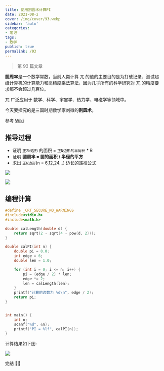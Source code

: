 ```yaml
---
title: 使用割圆术计算PI
date: 2021-08-2
cover: /img/cover/93.webp
sidebar: 'auto'
categories:
- 笔记
tags:
- 数学
publish: true
permalink: /93
---
```


> 第 93 篇文章
<!-- more -->

**圆周率**是一个数学常数，当前人类计算 兀 的值的主要目的是为打破记录、测试超级计算机的计算能力和高精度乘法算法，因为几乎所有的科学研究对 兀 的精度要求都不会超过几百位。

兀 广泛应用于 数学、科学、宇宙学、热力学、电磁学等领域中。

今天要探究的是三国时期数学家刘徽的**割圆术**。

参考 [Wiki](https://zh.wikipedia.org/wiki/%E5%89%B2%E5%9C%86%E6%9C%AF_(%E5%88%98%E5%BE%BD))

## 推导过程
- 证明 `正2N边形` 的面积 =  `正N边形的半周长` * R
- 证明 **圆周率 = 圆的面积 / 半径的平方**
- 求出 `正N边形`(n = 6,12,24...) 边长的递推公式

![](/img/2021/pi_1.jpg)

![](/img/2021/pi_2.jpg)

## 编程计算
```c 
#define _CRT_SECURE_NO_WARNINGS
#include<stdio.h>
#include<math.h>

double calLength(double d) {
	return sqrt(2 - sqrt(4 - pow(d, 2)));
}

double calPI(int n) {
	double pi = 0.0;
	int edge = 6;
	double len = 1.0;

	for (int i = 0; i <= n; i++) {
		pi = (edge / 2) * len;
		edge *= 2;
		len = calLength(len);
	}
	printf("计算的边数为 %d\n", edge / 2);
	return pi;
}


int main() {
	int n;
	scanf("%d", &n);
	printf("PI = %lf", calPI(n));
}
```

计算结果如下图:

![](/img/2021/pi_3.png)

完结 :cherry_blossom::cherry_blossom: